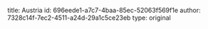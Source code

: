 title: Austria
id: 696eede1-a7c7-4baa-85ec-52063f569f1e
author: 7328c14f-7ec2-4511-a24d-29a1c5ce23eb
type: original
